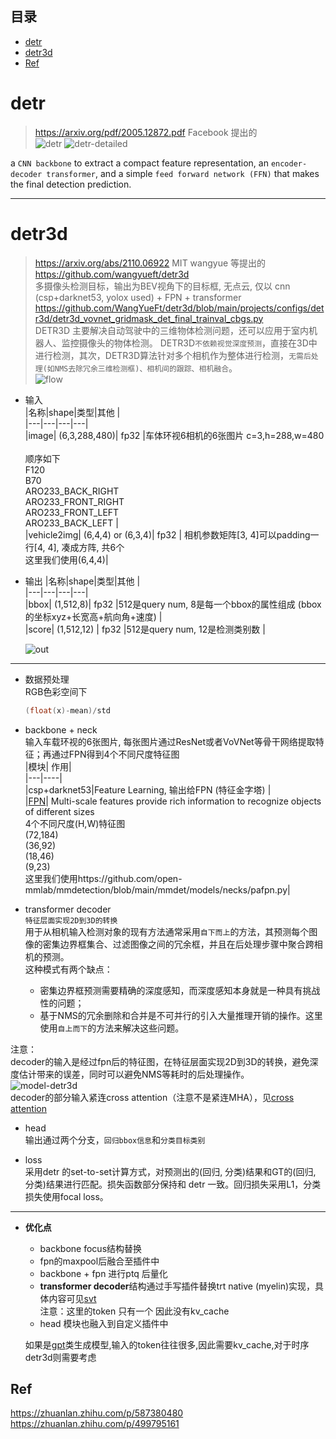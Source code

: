 ## 目录   
- [detr](#detr )     
- [detr3d](#detr3d )     
- [Ref](#Ref )     
  
# detr   
> https://arxiv.org/pdf/2005.12872.pdf  Facebook 提出的       
![detr](https://github.com/lix19937/pytorch-cookbook/assets/38753233/10aca5e6-a62e-478d-b4bd-16e1a79f1be5)
![detr-detailed](https://github.com/lix19937/pytorch-cookbook/assets/38753233/1f3a29f1-62bf-404c-b354-b42dea11caff)   

a `CNN backbone` to extract a compact feature representation, an `encoder-decoder transformer`, and a simple `feed forward network (FFN)` that makes the final detection prediction.

---------------------------   
# detr3d      
> https://arxiv.org/abs/2110.06922    MIT wangyue 等提出的    
https://github.com/wangyueft/detr3d       
多摄像头检测目标，输出为BEV视角下的目标框, 无点云, 仅以 cnn (csp+darknet53, yolox used) +  FPN  + transformer
https://github.com/WangYueFt/detr3d/blob/main/projects/configs/detr3d/detr3d_vovnet_gridmask_det_final_trainval_cbgs.py    
DETR3D 主要解决自动驾驶中的三维物体检测问题，还可以应用于室内机器人、监控摄像头的物体检测。 DETR3D`不依赖视觉深度预测`，直接在3D中进行检测，其次，DETR3D算法针对多个相机作为整体进行检测，`无需后处理(如NMS去除冗余三维检测框)、相机间的跟踪、相机融合`。    
> ![flow](https://github.com/lix19937/pytorch-cookbook/assets/38753233/3525dd0b-26c9-4e42-99eb-6cd62575d4b9)

* 输入       
  |名称|shape|类型|其他 |    
  |---|---|---|---|     
  |image| (6,3,288,480)| fp32 |车体环视6相机的6张图片 c=3,h=288,w=480 <br><br>顺序如下<br> F120 <br> B70 <br> ARO233_BACK_RIGHT<br>ARO233_FRONT_RIGHT <br> ARO233_FRONT_LEFT <br> ARO233_BACK_LEFT |   
  |vehicle2img| (6,4,4) or (6,3,4)| fp32 | 相机参数矩阵[3, 4]可以padding一行[4, 4], 凑成方阵, 共6个<br>这里我们使用(6,4,4)|     

* 输出
  |名称|shape|类型|其他 |    
  |---|---|---|---|     
  |bbox| (1,512,8)| fp32 |512是query num, 8是每一个bbox的属性组成 (bbox的坐标xyz+长宽高+航向角+速度)   |   
  |score| (1,512,12) | fp32 |512是query num, 12是检测类别数 |
  
  ![out](https://github.com/lix19937/pytorch-cookbook/assets/38753233/56209a1f-cfe4-4de4-ac76-f06e528e7f57)
  
---------------------------------

* 数据预处理  
  RGB色彩空间下
  ```cpp  
  (float(x)-mean)/std
  ```

* backbone + neck     
  输入车载环视的6张图片, 每张图片通过ResNet或者VoVNet等骨干网络提取特征；再通过FPN得到4个不同尺度特征图      
  |模块| 作用|    
  |---|----|    
  |csp+darknet53|Feature Learning, 输出给FPN (特征金字塔) |       
  |[FPN](fpn/fpn.md)| Multi-scale features provide rich information to recognize objects of different sizes<br>4个不同尺度(H,W)特征图<br>(72,184)<br>(36,92)<br>(18,46)<br>(9,23)<br> 这里我们使用https://github.com/open-mmlab/mmdetection/blob/main/mmdet/models/necks/pafpn.py|         

* transformer decoder       
`特征层面实现2D到3D的转换`          
用于从相机输入检测对象的现有方法通常采用`自下而上`的方法，其预测每个图像的密集边界框集合、过滤图像之间的冗余框，并且在后处理步骤中聚合跨相机的预测。    
这种模式有两个缺点：
    + 密集边界框预测需要精确的深度感知，而深度感知本身就是一种具有挑战性的问题；   
    + 基于NMS的冗余删除和合并是不可并行的引入大量推理开销的操作。这里使用`自上而下`的方法来解决这些问题。
 
注意：       
decoder的输入是经过fpn后的特征图，在特征层面实现2D到3D的转换，避免深度估计带来的误差，同时可以避免NMS等耗时的后处理操作。      
![model-detr3d](https://github.com/lix19937/pytorch-cookbook/assets/38753233/7b256cca-adfe-4d1f-8243-539eb5020d28)    
decoder的部分输入紧连cross attention（注意不是紧连MHA），见[cross attention](https://github.com/lix19937/tensorrt-insight/tree/main/plugin/detr3d/decoder/cross_attention.md) 

* head    
输出通过两个分支，`回归bbox信息`和`分类目标类别`
  
* loss     
采用detr 的set-to-set计算方式，对预测出的(回归, 分类)结果和GT的(回归, 分类)结果进行匹配。损失函数部分保持和 detr 一致。回归损失采用L1，分类损失使用focal loss。      
-------  

* **优化点**  
  * backbone focus结构替换
  * fpn的maxpool后融合至插件中
  * backbone + fpn 进行ptq 后量化   
  * **transformer decoder**结构通过手写插件替换trt native (myelin)实现，具体内容可见[svt](https://github.com/lix19937/tensorrt-insight/tree/main/plugin/svt)               
    注意：这里的token 只有一个 因此没有kv_cache    
  * head 模块也融入到自定义插件中     
    
  如果是[gpt](https://github.com/huggingface/transformers/blob/main/src/transformers/models/gpt2/modeling_gpt2.py)类生成模型,输入的token往往很多,因此需要kv_cache,对于时序detr3d则需要考虑         
       

## Ref      
https://zhuanlan.zhihu.com/p/587380480   
https://zhuanlan.zhihu.com/p/499795161   

 
